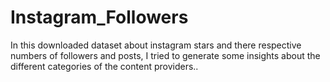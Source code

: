 # Instagram_Followers
In this downloaded dataset about instagram stars and there respective numbers of followers and posts, I tried to generate some insights about the different categories of the content providers..
